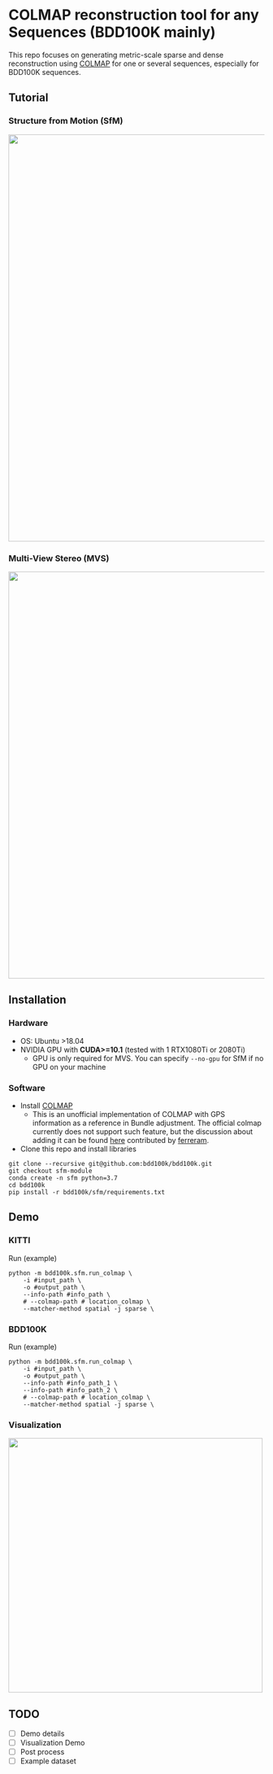 # COLMAP reconstruction tool for any Sequences (BDD100K mainly)

This repo focuses on generating metric-scale sparse and dense reconstruction using [COLMAP](https://colmap.github.io/tutorial.html) for one or several sequences, especially for BDD100K sequences.  

## Tutorial

### Structure from Motion (SfM)

<img src="https://user-images.githubusercontent.com/49795181/177323090-d3ff5028-481b-4080-8532-fcf42cfa54aa.png" width="800">

### Multi-View Stereo (MVS)

<img src="https://user-images.githubusercontent.com/49795181/177323054-6311d21e-3f05-45eb-a63a-3c9cfab199ce.png" width="800">


## Installation

### Hardware

* OS: Ubuntu >18.04
* NVIDIA GPU with **CUDA>=10.1** (tested with 1 RTX1080Ti or 2080Ti)
    * GPU is only required for MVS. You can specify ```--no-gpu``` for SfM if no GPU on your machine

### Software
- Install [COLMAP](https://github.com/kevinhangoat/colmap)
    * This is an unofficial implementation of COLMAP with GPS information as a reference in Bundle adjustment. The official colmap currently does not support such feature, but the discussion about adding it can be found [here](https://github.com/colmap/colmap/pull/1409) contributed by [ferreram](https://github.com/ferreram/colmap/tree/sfm_gps_ba_aligner_4_clem). 
- Clone this repo and install libraries 
```
git clone --recursive git@github.com:bdd100k/bdd100k.git
git checkout sfm-module
conda create -n sfm python=3.7
cd bdd100k
pip install -r bdd100k/sfm/requirements.txt
```

## Demo

### KITTI

Run (example)
```
python -m bdd100k.sfm.run_colmap \
    -i #input_path \
    -o #output_path \
    --info-path #info_path \
    # --colmap-path # location_colmap \
    --matcher-method spatial -j sparse \
```

### BDD100K
Run (example)
```
python -m bdd100k.sfm.run_colmap \
    -i #input_path \
    -o #output_path \
    --info-path #info_path_1 \
    --info-path #info_path_2 \
    # --colmap-path # location_colmap \
    --matcher-method spatial -j sparse \
```

### Visualization 
[<img src="https://user-images.githubusercontent.com/49795181/177338103-be278f72-c5a6-44d2-9e1b-6782adfbb411.png" width="500">](https://www.youtube.com/watch?v=Na3kHOR5_eM)

## TODO

- [ ] Demo details
- [ ] Visualization Demo
- [ ] Post process
- [ ] Example dataset